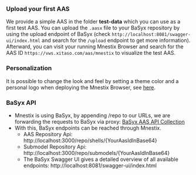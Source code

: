 ### Upload your first AAS

We provide a simple AAS in the folder **test-data** which you can use as a first test AAS.
You can upload the `.aasx` file to your BaSyx repository by using the upload endpoint of BaSyx (check
`http://localhost:8081/swagger-ui/index.html` and search for the `/upload` endpoint to get more information).  
Afterward, you can visit your running Mnestix Browser and search for the AAS ID `https://vws.xitaso.com/aas/mnestix` to
visualize the test AAS.

### Personalization

It is possible to change the look and feel by setting a theme color and a personal logo when deploying the Mnestix
Browser, see [here](https://github.com/eclipse-mnestix/mnestix-browser/wiki/Mnestix-Configuration-Settings#how-to-set-a-custom-logo).

### BaSyx API

- Mnestix is using BaSyx, by appending /repo to our URLs, we are forwarding the requests to BaSyx via
  proxy: [BaSyx AAS API Collection](https://app.swaggerhub.com/apis/Plattform_i40/Entire-API-Collection/V3.0#/Asset%20Administration%20Shell%20Repository%20API/GetAssetAdministrationShellById)
- With this, BaSyx endpoints can be reached through Mnestix.
    - AAS Repository Api: http://localhost:3000/repo/shells/{YourAasIdInBase64}
    - Submodel Repository Api: http://localhost:3000/repo/submodels/{YourAasIdInBase64}
    - The BaSyx Swagger UI gives a detailed overview of all available
      endpoints: http://localhost:8081/swagger-ui/index.html